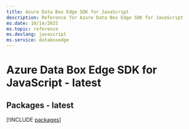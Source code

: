 ```yaml
---
title: Azure Data Box Edge SDK for JavaScript
description: Reference for Azure Data Box Edge SDK for JavaScript
ms.date: 10/14/2025
ms.topic: reference
ms.devlang: javascript
ms.service: databoxedge
---
```

# Azure Data Box Edge SDK for JavaScript - latest
## Packages - latest
[!INCLUDE [packages](data-box-edge-index.md)]